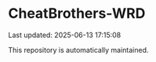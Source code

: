 # CheatBrothers-WRD

Last updated: 2025-06-13 17:15:08

This repository is automatically maintained.
